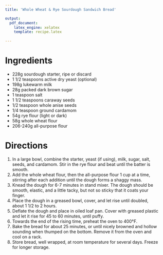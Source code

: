 ```yaml
---
title: 'Whole Wheat & Rye Sourdough Sandwich Bread'

output: 
  pdf_document:
    latex_engine: xelatex
    template: recipe.latex
    
---
```


# Ingredients

- 228g sourdough starter, ripe or discard
- 1 1/2 teaspoons active dry yeast (optional)
- 198g lukewarm milk
- 28g packed dark brown sugar
- 1 teaspoon salt
- 1 1/2 teaspoons caraway seeds
- 1/2 teaspoon whole anise seeds
- 1/4 teaspoon ground cardamom
- 54g rye flour (light or dark)
- 58g whole wheat flour
- 206-240g all-purpose flour

# Directions

1. In a large bowl, combine the starter, yeast (if using), milk, sugar, salt, seeds, and cardamom. Stir in the rye flour and beat until the batter is smooth.
2. Add the whole wheat flour, then the all-purpose flour 1 cup at a time, stirring after each addition until the dough forms a shaggy mass.
3. Knead the dough for 6-7 minutes in stand mixer. The dough should be smooth, elastic, and a little tacky, but not so sticky that it coats your finger. 
4. Place the dough in a greased bowl, cover, and let rise until doubled, about 1 1/2 to 2 hours.
5. Deflate the dough and place in oiled loaf pan. Cover with greased plastic and let it rise for 45 to 60 minutes, until puffy.
6. Towards the end of the rising time, preheat the oven to 400°F.
7. Bake the bread for about 25 minutes, or until nicely browned and hollow sounding when thumped on the bottom. Remove it from the oven and cool on a rack.
8. Store bread, well wrapped, at room temperature for several days. Freeze for longer storage.